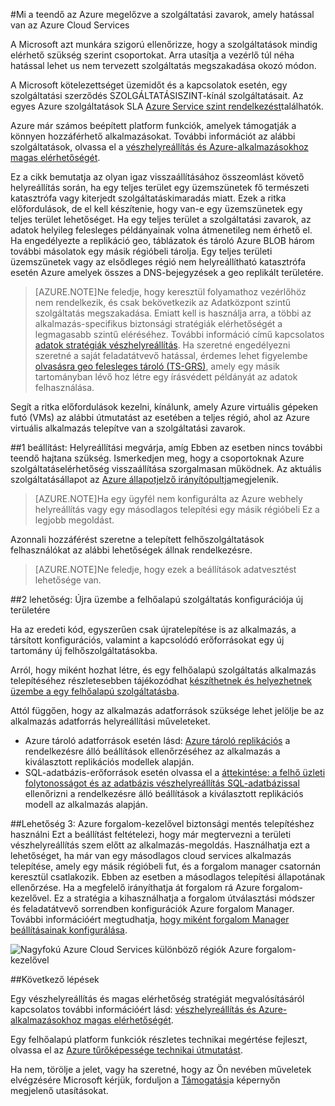 <properties
    pageTitle="Mi a teendő az Azure megelőzve a szolgáltatási zavarok, amely hatással van az Azure Cloud Services |} Microsoft Azure"
    description="Ismerje meg, mi a teendő az Azure szolgáltatási zavarok, amely hatással van az Azure Cloud Services megelőzve."
    services="cloud-services"
    documentationCenter=""
    authors="kmouss"
    manager="drewm"
    editor=""/>

<tags
    ms.service="cloud-services"
    ms.workload="cloud-services"
    ms.tgt_pltfrm="na"
    ms.devlang="na"
    ms.topic="article"
    ms.date="05/16/2016"
    ms.author="kmouss;aglick"/>

#<a name="what-to-do-in-the-event-of-an-azure-service-disruption-that-impacts-azure-cloud-services"></a>Mi a teendő az Azure megelőzve a szolgáltatási zavarok, amely hatással van az Azure Cloud Services

A Microsoft azt munkára szigorú ellenőrizze, hogy a szolgáltatások mindig elérhető szükség szerint csoportokat. Arra utasítja a vezérlő túl néha hatással lehet us nem tervezett szolgáltatás megszakadása okozó módon.

A Microsoft kötelezettséget üzemidőt és a kapcsolatok esetén, egy szolgáltatási szerződés SZOLGÁLTATÁSISZINT-kínál szolgáltatásait. Az egyes Azure szolgáltatások SLA [Azure Service szint rendelkezést](https://azure.microsoft.com/support/legal/sla/)találhatók.

Azure már számos beépített platform funkciók, amelyek támogatják a könnyen hozzáférhető alkalmazásokat. További információt az alábbi szolgáltatások, olvassa el a [vészhelyreállítás és Azure-alkalmazásokhoz magas elérhetőségét](../resiliency/resiliency-disaster-recovery-high-availability-azure-applications.md).

Ez a cikk bemutatja az olyan igaz visszaállításához összeomlást követő helyreállítás során, ha egy teljes terület egy üzemszünetek fő természeti katasztrófa vagy kiterjedt szolgáltatáskimaradás miatt. Ezek a ritka előfordulások, de el kell készítenie, hogy van-e egy üzemszünetek egy teljes terület lehetőséget. Ha egy teljes terület a szolgáltatási zavarok, az adatok helyileg felesleges példányainak volna átmenetileg nem érhető el. Ha engedélyezte a replikáció geo, táblázatok és tároló Azure BLOB három további másolatok egy másik régióbeli tárolja. Egy teljes területi üzemszünetek vagy az elsődleges régió nem helyreállítható katasztrófa esetén Azure amelyek összes a DNS-bejegyzések a geo replikált területére.

>[AZURE.NOTE]Ne feledje, hogy keresztül folyamathoz vezérlőhöz nem rendelkezik, és csak bekövetkezik az Adatközpont szintű szolgáltatás megszakadása. Emiatt kell is használja arra, a többi az alkalmazás-specifikus biztonsági stratégiák elérhetőségét a legmagasabb szintű eléréséhez. További információ című kapcsolatos [adatok stratégiák vészhelyreállítás](../resiliency/resiliency-disaster-recovery-high-availability-azure-applications.md#DSDR). Ha szeretné engedélyezni szeretné a saját feladatátvevő hatással, érdemes lehet figyelembe [olvasásra geo felesleges tároló (TS-GRS)](../storage/storage-redundancy.md#read-access-geo-redundant-storage), amely egy másik tartományban lévő hoz létre egy írásvédett példányát az adatok felhasználása.

Segít a ritka előfordulások kezelni, kínálunk, amely Azure virtuális gépeken futó (VMs) az alábbi útmutatást az esetében a teljes régió, ahol az Azure virtuális alkalmazás telepítve van a szolgáltatási zavarok.

##<a name="option-1-wait-for-recovery"></a>1 beállítást: Helyreállítási megvárja, amíg
Ebben az esetben nincs további teendő hajtana szükség. Ismerkedjen meg, hogy a csoportoknak Azure szolgáltatáselérhetőség visszaállítása szorgalmasan működnek. Az aktuális szolgáltatásállapot az [Azure állapotjelző irányítópultja](https://azure.microsoft.com/status/)megjelenik.

>[AZURE.NOTE]Ha egy ügyfél nem konfigurálta az Azure webhely helyreállítás vagy egy másodlagos telepítési egy másik régióbeli Ez a legjobb megoldást.

Azonnali hozzáférést szeretne a telepített felhőszolgáltatások felhasználókat az alábbi lehetőségek állnak rendelkezésre.

>[AZURE.NOTE]Ne feledje, hogy ezek a beállítások adatvesztést lehetősége van.     

##<a name="option-2-re-deploy-your-cloud-service-configuration-to-a-new-region"></a>2 lehetőség: Újra üzembe a felhőalapú szolgáltatás konfigurációja új területére

Ha az eredeti kód, egyszerűen csak újratelepítése is az alkalmazás, a társított konfigurációs, valamint a kapcsolódó erőforrásokat egy új tartomány új felhőszolgáltatásokba.  

Arról, hogy miként hozhat létre, és egy felhőalapú szolgáltatás alkalmazás telepítéséhez részletesebben tájékozódhat [készíthetnek és helyezhetnek üzembe a egy felhőalapú szolgáltatásba](./cloud-services-how-to-create-deploy-portal.md).

Attól függően, hogy az alkalmazás adatforrások szüksége lehet jelölje be az alkalmazás adatforrás helyreállítási műveleteket.
  * Azure tároló adatforrások esetén lásd: [Azure tároló replikációs](../storage/storage-redundancy.md#read-access-geo-redundant-storage) a rendelkezésre álló beállítások ellenőrzéséhez az alkalmazás a kiválasztott replikációs modellek alapján.
  * SQL-adatbázis-erőforrások esetén olvassa el a [áttekintése: a felhő üzleti folytonosságot és az adatbázis vészhelyreállítás SQL-adatbázissal](../sql-database/sql-database-business-continuity.md) ellenőrizni a rendelkezésre álló beállítások a kiválasztott replikációs modell az alkalmazás alapján.

##<a name="option-3-use-a-backup-deployment-through-azure-traffic-manager"></a>Lehetőség 3: Azure forgalom-kezelővel biztonsági mentés telepítéshez használni
Ezt a beállítást feltételezi, hogy már megtervezni a területi vészhelyreállítás szem előtt az alkalmazás-megoldás. Használhatja ezt a lehetőséget, ha már van egy másodlagos cloud services alkalmazás telepítése, amely egy másik régióbeli fut, és a forgalom manager csatornán keresztül csatlakozik. Ebben az esetben a másodlagos telepítési állapotának ellenőrzése. Ha a megfelelő irányíthatja át forgalom rá Azure forgalom-kezelővel. Ez a stratégia a kihasználhatja a forgalom útválasztási módszer és feladatátvevő sorrendben konfigurációk Azure forgalom Manager. További információért megtudhatja, [hogy miként forgalom Manager beállításainak konfigurálása](../traffic-manager/traffic-manager-overview.md#how-to-configure-traffic-manager-settings).

![Nagyfokú Azure Cloud Services különböző régiók Azure forgalom-kezelővel](./media/cloud-services-disaster-recovery-guidance/using-azure-traffic-manager.png)

##<a name="next-steps"></a>Következő lépések

Egy vészhelyreállítás és magas elérhetőség stratégiát megvalósításáról kapcsolatos további információért lásd: [vészhelyreállítás és Azure-alkalmazásokhoz magas elérhetőségét](../resiliency/resiliency-disaster-recovery-high-availability-azure-applications.md).

Egy felhőalapú platform funkciók részletes technikai megértése fejleszt, olvassa el az [Azure tűrőképessége technikai útmutatást](../resiliency/resiliency-technical-guidance.md).

Ha nem, törölje a jelet, vagy ha szeretné, hogy az Ön nevében műveletek elvégzésére Microsoft kérjük, forduljon a [Támogatási](https://portal.azure.com/#blade/Microsoft_Azure_Support/HelpAndSupportBlade)a képernyőn megjelenő utasításokat.
